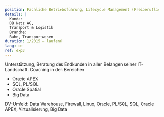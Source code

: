 ```yaml
---
position: Fachliche Betriebsführung, Lifecycle Management (Freiberuflich)
details: |
  Kunde:
  DB Netz AG,
  Transport & Logistik
  Branche:
  Bahn, Transportwesen
duration: 1/2015 – laufend
lang: de
ref: exp3
---
```


Unterstützung, Beratung des Endkunden in allen Belangen seiner IT-Landschaft.
Coaching in den Bereichen

* Oracle APEX
* SQL, PL/SQL
* Oracle Spatial
* Big Data

DV-Umfeld:
Data Warehouse, Firewall, Linux, Oracle, PL/SQL, SQL, Oracle APEX, Virtualisierung,
Big Data